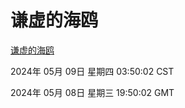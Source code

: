 # 谦虚的海鸥
[谦虚的海鸥](http://219.139.197.56:56308/qxdho/course/base/hotlink/index.php)

2024年 05月 09日 星期四 03:50:02 CST

2024年 05月 08日 星期三 19:50:02 GMT
